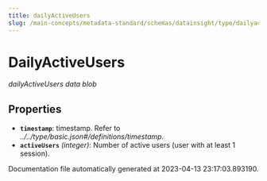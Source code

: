 ```yaml
---
title: dailyActiveUsers
slug: /main-concepts/metadata-standard/schemas/datainsight/type/dailyactiveusers
---
```


# DailyActiveUsers

*dailyActiveUsers data blob*

## Properties

- **`timestamp`**: timestamp. Refer to *../../type/basic.json#/definitions/timestamp*.
- **`activeUsers`** *(integer)*: Number of active users (user with at least 1 session).


Documentation file automatically generated at 2023-04-13 23:17:03.893190.

